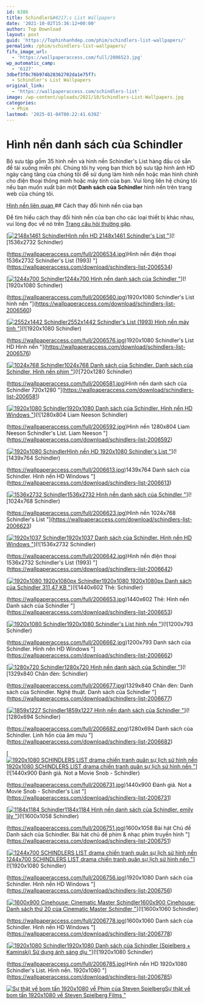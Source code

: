 ```yaml
---
id: 6386
title: Schindler&#8217;s List Wallpapers
date: '2021-10-02T15:36:12+00:00'
author: Top Download
layout: post
guid: 'https://Tophinhanhdep.com/phim/schindlers-list-wallpapers/'
permalink: /phim/schindlers-list-wallpapers/
fifu_image_url:
  - 'https://wallpaperaccess.com/full/2006523.jpg'
wp_automatic_camp:
  - '6127'
3dbef3f0c76b974b28362702da1e75f7:
  - Schindler's List Wallpapers
original_link:
  - 'https://wallpaperaccess.com/schindlers-list'
image: /wp-content/uploads/2021/10/Schindlers-List-Wallpapers.jpg
categories:
  - Phim
lastmod: '2025-01-04T00:22:41.639Z'
---
```

# Hình nền danh sách của Schindler

Bộ sưu tập gồm 35 hình nền và hình nền Schindler's List hàng đầu có sẵn để tải xuống miễn phí. Chúng tôi hy vọng bạn thích bộ sưu tập hình ảnh HD ngày càng tăng của chúng tôi để sử dụng làm hình nền hoặc màn hình chính cho điện thoại thông minh hoặc máy tính của bạn. Vui lòng liên hệ chúng tôi nếu bạn muốn xuất bản một **Danh sách của Schindler** hình nền trên trang web của chúng tôi.

[Hình nền liên quan ](#related) ## Cách thay đổi hình nền của bạn

Để tìm hiểu cách thay đổi hình nền của bạn cho các loại thiết bị khác nhau, vui lòng đọc về nó trên [Trang câu hỏi thường gặp](https://tophinhanhdep.com/faq/).

  
[[![2148x1461 Schindler](https://wallpaperaccess.com/full/2006523.jpg)Hình nền HD 2148x1461 Schindler's List "](https://wallpaperaccess.com/download/schindlers-list-2006523)](![1536x2732 Schindler)

(https://wallpaperaccess.com/full/2006534.jpg)Hình nền điện thoại 1536x2732 Schindler's List (1993) "](https://wallpaperaccess.com/download/schindlers-list-2006534)

[[![1244x700 Schindler](https://wallpaperaccess.com/full/2006556.jpg)1244x700 Hình nền danh sách của Schindler "](https://wallpaperaccess.com/download/schindlers-list-2006556)](![1920x1080 Schindler)

(https://wallpaperaccess.com/full/2006560.jpg)1920x1080 Schindler's List hình nền "](https://wallpaperaccess.com/download/schindlers-list-2006560)

[[![2552x1442 Schindler](https://wallpaperaccess.com/full/2006563.jpg)2552x1442 Schindler's List (1993) Hình nền máy tính "](https://wallpaperaccess.com/download/schindlers-list-2006563)](![1920x1080 Schindler)

(https://wallpaperaccess.com/full/2006576.jpg)1920x1080 Schindler's List HD Hình nền "](https://wallpaperaccess.com/download/schindlers-list-2006576)

[[![1024x768 Schindler](https://wallpaperaccess.com/full/2006579.jpg)1024x768 Danh sách của Schindler. Danh sách của Schindler, Hình nền phim "](https://wallpaperaccess.com/download/schindlers-list-2006579)](![720x1280 Schindler)

(https://wallpaperaccess.com/full/2006581.jpg)Hình nền danh sách của Schindler 720x1280 "](https://wallpaperaccess.com/download/schindlers-list-2006581)

[[![1920x1080 Schindler](https://wallpaperaccess.com/full/2006585.jpg)1920x1080 Danh sách của Schindler. Hình nền HD Windows "](https://wallpaperaccess.com/download/schindlers-list-2006585)](![1280x804 Liam Neeson Schindler)

(https://wallpaperaccess.com/full/2006592.jpg)Hình nền 1280x804 Liam Neeson Schindler's List. Liam Neeson "](https://wallpaperaccess.com/download/schindlers-list-2006592)

[[![1920x1080 Schindler](https://wallpaperaccess.com/full/2006608.jpg)Hình nền HD 1920x1080 Schindler's List "](https://wallpaperaccess.com/download/schindlers-list-2006608)](![1439x764 Schindler)

(https://wallpaperaccess.com/full/2006613.jpg)1439x764 Danh sách của Schindler. Hình nền HD Windows "](https://wallpaperaccess.com/download/schindlers-list-2006613)

[[![1536x2732 Schindler](https://wallpaperaccess.com/full/2006621.jpg)1536x2732 Hình nền danh sách của Schindler "](https://wallpaperaccess.com/download/schindlers-list-2006621)](![1024x768 Schindler)

(https://wallpaperaccess.com/full/2006623.jpg)Hình nền 1024x768 Schindler's List "](https://wallpaperaccess.com/download/schindlers-list-2006623)

[[![1920x1037 Schindler](https://wallpaperaccess.com/full/2006628.jpg)1920x1037 Danh sách của Schindler. Hình nền HD Windows "](https://wallpaperaccess.com/download/schindlers-list-2006628)](![1536x2732 Schindler)

(https://wallpaperaccess.com/full/2006642.jpg)Hình nền điện thoại 1536x2732 Schindler's List (1993) "](https://wallpaperaccess.com/download/schindlers-list-2006642)

[[![1920x1080 1920x1080px Schindler](https://wallpaperaccess.com/full/2006648.jpg)1920x1080 1920x1080px Danh sách của Schindler 311,47 KB "](https://wallpaperaccess.com/download/schindlers-list-2006648)](![1440x602 Thẻ: Schindler)

(https://wallpaperaccess.com/full/2006653.jpg)1440x602 Thẻ: Hình nền Danh sách của Schindler "](https://wallpaperaccess.com/download/schindlers-list-2006653)

[[![1920x1080 Schindler](https://wallpaperaccess.com/full/2006660.jpg)1920x1080 Schindler's List hình nền "](https://wallpaperaccess.com/download/schindlers-list-2006660)](![1200x793 Schindler)

(https://wallpaperaccess.com/full/2006662.jpg)1200x793 Danh sách của Schindler. Hình nền HD Windows "](https://wallpaperaccess.com/download/schindlers-list-2006662)

[[![1280x720 Schindler](https://wallpaperaccess.com/full/2006676.jpg)1280x720 Hình nền danh sách của Schindler "](https://wallpaperaccess.com/download/schindlers-list-2006676)](![1329x840 Chân đèn: Schindler)

(https://wallpaperaccess.com/full/2006677.jpg)1329x840 Chân đèn: Danh sách của Schindler. Nghệ thuật. Danh sách của Schindler "](https://wallpaperaccess.com/download/schindlers-list-2006677)

[[![1859x1227 Schindler](https://wallpaperaccess.com/full/2006678.jpg)1859x1227 Hình nền danh sách của Schindler "](https://wallpaperaccess.com/download/schindlers-list-2006678)](![1280x694 Schindler)

(https://wallpaperaccess.com/full/2006682.png)1280x694 Danh sách của Schindler. Linh hồn của âm mưu "](https://wallpaperaccess.com/download/schindlers-list-2006682)

[[![1920x1080 SCHINDLERS LIST drama chiến tranh quân sự lịch sử hình nền](https://wallpaperaccess.com/full/2006722.jpg)1920x1080 SCHINDLERS LIST drama chiến tranh quân sự lịch sử hình nền "](https://wallpaperaccess.com/download/schindlers-list-2006722)](![1440x900 Đánh giá.  Not a Movie Snob - Schindler)

(https://wallpaperaccess.com/full/2006731.jpg)1440x900 Đánh giá. Not a Movie Snob - Schindler's List "](https://wallpaperaccess.com/download/schindlers-list-2006731)

[[![1184x1184 Schindler](https://wallpaperaccess.com/full/2006735.jpg)1184x1184 Hình nền danh sách của Schindler. emily lily "](https://wallpaperaccess.com/download/schindlers-list-2006735)](![1600x1058 Schindler)

(https://wallpaperaccess.com/full/2006751.jpg)1600x1058 Bài hát Chủ đề Danh sách của Schindler. Bài hát chủ đề phim &amp; nhạc phim truyền hình "](https://wallpaperaccess.com/download/schindlers-list-2006751)

[[![1244x700 SCHINDLERS LIST drama chiến tranh quân sự lịch sử hình nền](https://wallpaperaccess.com/full/2006753.jpg)1244x700 SCHINDLERS LIST drama chiến tranh quân sự lịch sử hình nền "](https://wallpaperaccess.com/download/schindlers-list-2006753)](![1920x1080 Schindler)

(https://wallpaperaccess.com/full/2006756.jpg)1920x1080 Danh sách của Schindler. Hình nền HD Windows "](https://wallpaperaccess.com/download/schindlers-list-2006756)

[[![1600x900 Cinehouse: Cinematic Master Schindler](https://wallpaperaccess.com/full/2006773.jpg)1600x900 Cinehouse: Danh sách thứ 20 của Cinematic Master Schindler "](https://wallpaperaccess.com/download/schindlers-list-2006773)](![1600x1060 Schindler)

(https://wallpaperaccess.com/full/2006778.jpg)1600x1060 Danh sách của Schindler. Hình nền HD Windows "](https://wallpaperaccess.com/download/schindlers-list-2006778)

[[![1920x1080 Schindler](https://wallpaperaccess.com/full/2006784.jpg)1920x1080 Danh sách của Schindler (Spielberg + Kaminski) Sử dụng ánh sáng dịu "](https://wallpaperaccess.com/download/schindlers-list-2006784)](![1920x1080 Schindler)

(https://wallpaperaccess.com/full/2006785.jpg)Hình nền HD 1920x1080 Schindler's List. Hình nền. 1920x1080 "](https://wallpaperaccess.com/download/schindlers-list-2006785)

[![Sự thật về bom tấn 1920x1080 về Phim của Steven Spielberg](https://wallpaperaccess.com/full/2006797.jpg)Sự thật về bom tấn 1920x1080 về Steven Spielberg Films "](https://wallpaperaccess.com/download/schindlers-list-2006797)
